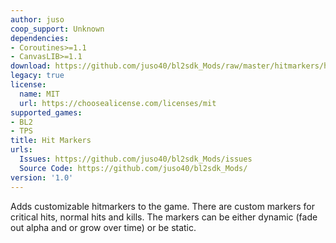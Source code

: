 ```yaml
---
author: juso
coop_support: Unknown
dependencies:
- Coroutines>=1.1
- CanvasLIB>=1.1
download: https://github.com/juso40/bl2sdk_Mods/raw/master/hitmarkers/hitmarkers.zip
legacy: true
license:
  name: MIT
  url: https://choosealicense.com/licenses/mit
supported_games:
- BL2
- TPS
title: Hit Markers
urls:
  Issues: https://github.com/juso40/bl2sdk_Mods/issues
  Source Code: https://github.com/juso40/bl2sdk_Mods/
version: '1.0'
---
```

Adds customizable hitmarkers to the game.
There are custom markers for critical hits, normal hits and kills.
The markers can be either dynamic (fade out alpha and or grow over time) or be static.
